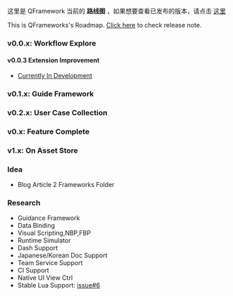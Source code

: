 
这里是 QFramework 当前的 **路线图** ，如果想要查看已发布的版本，请点击 [这里](https://github.com/liangxiegame/QFramework/releases)

This is QFrameworks's Roadmap.
[Click here](https://github.com/liangxiegame/QFramework/releases) to check release note.

### v0.0.x: Workflow Explore

#### v0.0.3 Extension Improvement

* [Currently In Development](https://github.com/liangxiegame/QFramework/projects/6)

### v0.1.x: Guide Framework

### v0.2.x: User Case Collection

### v0.x: Feature Complete

### v1.x: On Asset Store

### Idea

* Blog Article 2 Frameworks Folder

### Research
* Guidance Framework
* Data Binding
* Visual Scripting,NBP,FBP
* Runtime Simulator 
* Dash Support
* Japanese/Korean Doc Support
* Team Service Support
* CI Support
* Native UI View Ctrl
* Stable Lua Support: [issue#6](https://github.com/liangxiegame/QFramework/issues/6)
